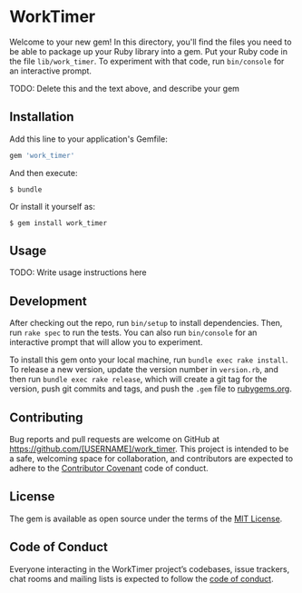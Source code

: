 # WorkTimer

Welcome to your new gem! In this directory, you'll find the files you need to be able to package up your Ruby library into a gem. Put your Ruby code in the file `lib/work_timer`. To experiment with that code, run `bin/console` for an interactive prompt.

TODO: Delete this and the text above, and describe your gem

## Installation

Add this line to your application's Gemfile:

```ruby
gem 'work_timer'
```

And then execute:

    $ bundle

Or install it yourself as:

    $ gem install work_timer

## Usage

TODO: Write usage instructions here

## Development

After checking out the repo, run `bin/setup` to install dependencies. Then, run `rake spec` to run the tests. You can also run `bin/console` for an interactive prompt that will allow you to experiment.

To install this gem onto your local machine, run `bundle exec rake install`. To release a new version, update the version number in `version.rb`, and then run `bundle exec rake release`, which will create a git tag for the version, push git commits and tags, and push the `.gem` file to [rubygems.org](https://rubygems.org).

## Contributing

Bug reports and pull requests are welcome on GitHub at https://github.com/[USERNAME]/work_timer. This project is intended to be a safe, welcoming space for collaboration, and contributors are expected to adhere to the [Contributor Covenant](http://contributor-covenant.org) code of conduct.

## License

The gem is available as open source under the terms of the [MIT License](https://opensource.org/licenses/MIT).

## Code of Conduct

Everyone interacting in the WorkTimer project’s codebases, issue trackers, chat rooms and mailing lists is expected to follow the [code of conduct](https://github.com/[USERNAME]/work_timer/blob/master/CODE_OF_CONDUCT.md).
